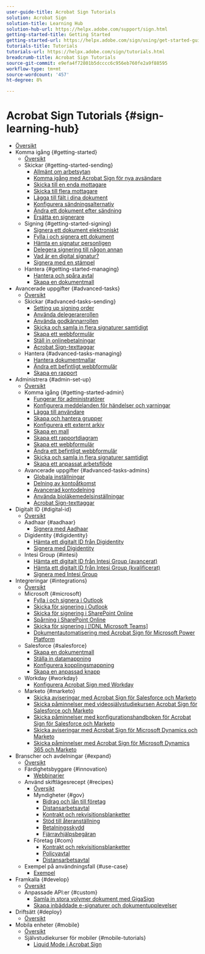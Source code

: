 ```yaml
---
user-guide-title: Acrobat Sign Tutorials
solution: Acrobat Sign
solution-title: Learning Hub
solution-hub-url: https://helpx.adobe.com/support/sign.html
getting-started-title: Getting Started
getting-started-url: https://helpx.adobe.com/sign/using/get-started-guide.html
tutorials-title: Tutorials
tutorials-url: https://helpx.adobe.com/sign/tutorials.html
breadcrumb-title: Acrobat Sign Tutorials
source-git-commit: e9efa4f72801b5dcccc6c956eb760fe2a9f88595
workflow-type: tm+mt
source-wordcount: '457'
ht-degree: 8%

---
```



# Acrobat Sign Tutorials {#sign-learning-hub}

+ [Översikt](overview.md)
+ Komma igång {#getting-started}
   + [Översikt](sign-beginner-tutorials/beginner-users-overview.md)
   + Skickar {#getting-started-sending}
      + [Allmänt om arbetsytan](sign-beginner-tutorials/quick-tour.md)
      + [Komma igång med Acrobat Sign för nya avsändare](sign-beginner-tutorials/new-sender.md)
      + [Skicka till en enda mottagare](sign-beginner-tutorials/send-to-single-recipient.md)
      + [Skicka till flera mottagare](sign-beginner-tutorials/send-to-multiple-recipients.md)
      + [Lägga till fält i dina dokument](sign-beginner-tutorials/adding-fields.md)
      + [Konfigurera sändningsalternativ](sign-beginner-tutorials/sending-options.md)
      + [Ändra ett dokument efter sändning](sign-beginner-tutorials/modify-in-flight.md)
      + [Ersätta en signerare](sign-beginner-tutorials/replace-signer.md)
   + Signing {#getting-started-signing}
      + [Signera ett dokument elektroniskt](sign-beginner-tutorials/electronically-sign-a-document.md)
      + [Fylla i och signera ett dokument](sign-beginner-tutorials/fill-and-sign.md)
      + [Hämta en signatur personligen](sign-beginner-tutorials/sign-in-person.md)
      + [Delegera signering till någon annan](sign-beginner-tutorials/delegate-signing.md)
      + [Vad är en digital signatur?](sign-beginner-tutorials/sign-with-a-digital-signature.md)
      + [Signera med en stämpel](sign-beginner-tutorials/sign-with-a-stamp.md)
   + Hantera {#getting-started-managing}
      + [Hantera och spåra avtal](sign-beginner-tutorials/manage-and-track.md)
      + [Skapa en dokumentmall](https://experienceleague.adobe.com/docs/document-cloud-learn/sign-learning-hub/admin-set-up/getting-started-admin/create-a-template.html)
+ Avancerade uppgifter {#advanced-tasks}
   + [Översikt](sign-advanced-users/advanced-users-overview.md)
   + Skickar {#advanced-tasks-sending}
      + [Setting up signing order](sign-advanced-users/setting-up-routing.md)
      + [Använda delegerarerollen](sign-advanced-users/delegate-signature.md)
      + [Använda godkännarrollen](sign-advanced-users/add-an-approver.md)
      + [Skicka och samla in flera signaturer samtidigt](https://experienceleague.adobe.com/docs/document-cloud-learn/sign-learning-hub/admin-set-up/getting-started-admin/megasign.html)
      + [Skapa ett webbformulär](https://experienceleague.adobe.com/docs/document-cloud-learn/sign-learning-hub/admin-set-up/getting-started-admin/webform.html)
      + [Ställ in onlinebetalningar](sign-advanced-users/set-up-online-payments.md)
      + [Acrobat Sign-texttaggar](https://experienceleague.adobe.com/docs/document-cloud-learn/sign-learning-hub/admin-set-up/advanced-tasks-admins/adobe-sign-text-tagging.html)
   + Hantera {#advanced-tasks-managing}
      + [Hantera dokumentmallar](sign-advanced-users/edit-a-template.md)
      + [Ändra ett befintligt webbformulär](sign-advanced-users/modify-webform.md)
      + [Skapa en rapport](sign-advanced-users/creating-a-report.md)
+ Administrera {#admin-set-up}
   + [Översikt](admin/intro-admin-overview.md)
   + Komma igång {#getting-started-admin}
      + [Fungerar för administratörer](admin/up-and-running-admin.md)
      + [Konfigurera meddelanden för händelser och varningar](admin/set-up-shared-events-and-alert.md)
      + [Lägga till användare](admin/add-users-to-your-account.md)
      + [Skapa och hantera grupper](admin/create-and-manage-groups.md)
      + [Konfigurera ett externt arkiv](admin/set-up-your-external-archive.md)
      + [Skapa en mall](sign-advanced-users/create-a-template.md)
      + [Skapa ett rapportdiagram](admin/create-a-report.md)
      + [Skapa ett webbformulär](sign-advanced-users/webform.md)
      + [Ändra ett befintligt webbformulär](https://experienceleague.adobe.com/docs/document-cloud-learn/sign-learning-hub/advanced-tasks/advanced-tasks-managing/modify-webform.html)
      + [Skicka och samla in flera signaturer samtidigt](sign-advanced-users/megasign.md)
      + [Skapa ett anpassat arbetsflöde](admin/building-a-custom-workflow.md)
   + Avancerade uppgifter {#advanced-tasks-admins}
      + [Globala inställningar](admin/learn-about-global-settings.md)
      + [Delning av kontoåtkomst](admin/share-account-access.md)
      + [Avancerad kontodelning](admin/advanced-account-sharing.md)
      + [Använda bioläkemedelsinställningar](admin/use-bio-pharma-settings.md)
      + [Acrobat Sign-texttaggar](sign-advanced-users/adobe-sign-text-tagging.md)
+ Digitalt ID {#digital-id}
   + [Översikt](digitalid/digitalid-overview.md)
   + Aadhaar {#aadhaar}
      + [Signera med Aadhaar](digitalid/aadhaar-sign.md)
   + Digidentity {#digidentity}
      + [Hämta ett digitalt ID från Digidentity](digitalid/digidentity-reg.md)
      + [Signera med Digidentity](digitalid/digidentity-sign.md)
   + Intesi Group {#intesi}
      + [Hämta ett digitalt ID från Intesi Group (avancerat)](digitalid/intesi-advanced.md)
      + [Hämta ett digitalt ID från Intesi Group (kvalificerat)](digitalid/intesi-qualified.md)
      + [Signera med Intesi Group](digitalid/intesi-sign.md)
+ Integreringar {#integrations}
   + [Översikt](integrations/integrations-overview.md)
   + Microsoft {#microsoft}
      + [Fylla i och signera i Outlook](integrations/fill-and-sign-doc-microsoft-outlook.md)
      + [Skicka för signering i Outlook](integrations/send-for-signature-with-outlook.md)
      + [Skicka för signering i SharePoint Online](integrations/send-for-signature-with-sharepoint-online.md)
      + [Spårning i SharePoint Online](integrations/track-an-agreement-with-sharepoint-online.md)
      + [Skicka för signering i [!DNL Microsoft Teams]](integrations/adobe-sign-teams-mortgage.md)
      + [Dokumentautomatisering med Acrobat Sign för Microsoft Power Platform](integrations/documentautomation.md)
   + Salesforce {#salesforce}
      + [Skapa en dokumentmall](integrations/create-an-agreement-template.md)
      + [Ställa in datamappning](integrations/set-up-data-mapping.md)
      + [Konfigurera kopplingsmappning](integrations/set-up-merging-map.md)
      + [Skapa en anpassad knapp](integrations/create-a-custom-button.md)
   + Workday {#workday}
      + [Konfigurera Acrobat Sign med Workday](integrations/workday.md)
   + Marketo {#marketo}
      + [Skicka aviseringar med Acrobat Sign för Salesforce och Marketo](integrations/marketo-salesforce-sms.md)
      + [Skicka påminnelser med videosjälvstudiekursen Acrobat Sign för Salesforce och Marketo](integrations/marketo-salesforce-reminder-video.md)
      + [Skicka påminnelser med konfigurationshandboken för Acrobat Sign för Salesforce och Marketo](integrations/marketo-salesforce-reminder.md)
      + [Skicka aviseringar med Acrobat Sign för Microsoft Dynamics och Marketo](integrations/marketo-dynamics-sms.md)
      + [Skicka påminnelser med Acrobat Sign för Microsoft Dynamics 365 och Marketo](integrations/marketo-dynamics-reminder.md)
+ Branscher och avdelningar {#expand}
   + [Översikt](sign-usecase/expand-inspire-overview.md)
   + Färdighetsbyggare {#innovation}
      + [Webbinarier](sign-usecase/innovation-series.md)
   + Använd skiftlägesrecept {#recipes}
      + [Översikt](sign-usecase/recipes.md)
      + Myndigheter {#gov}
         + [Bidrag och lån till företag](sign-usecase/usecasegovgrants.md)
         + [Distansarbetsavtal](sign-usecase/usecasegovtelework.md)
         + [Kontrakt och rekvisitionsblanketter](sign-usecase/usecasegovcontracts.md)
         + [Stöd till återanställning](sign-usecase/usecasegovreemployment.md)
         + [Betalningsskydd](sign-usecase/usecasegovpaycheck.md)
         + [Fjärravhjälpsbegäran](sign-usecase/usecasegovremote.md)
      + Företag {#com}
         + [Kontrakt och rekvisitionsblanketter](sign-usecase/usecasecomcontracts.md)
         + [Policyavtal](sign-usecase/usecasecompolicy.md)
         + [Distansarbetsavtal](sign-usecase/usecasecomtelework.md)
   + Exempel på användningsfall {#use-case}
      + [Exempel](sign-usecase/use-case-showcase.md)
+ Framkalla {#develop}
   + [Översikt](develop/develop-overview.md)
   + Anpassade API:er {#custom}
      + [Samla in stora volymer dokument med GigaSign](develop/gigasign.md)
      + [Skapa inbäddade e-signaturer och dokumentupplevelser](develop/embeddedesignature.md)
+ Driftsätt {#deploy}
   + [Översikt](deploy-overview.md)
+ Mobila enheter {#mobile}
   + [Översikt](mobile/mobile-overview.md)
   + Självstudiekurser för mobiler {#mobile-tutorials}
      + [Liquid Mode i Acrobat Sign](mobile/liquidmode.md)
